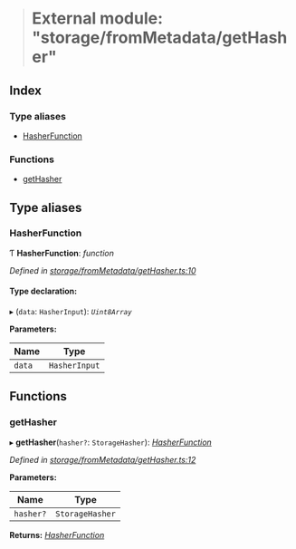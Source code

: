 > # External module: "storage/fromMetadata/getHasher"

## Index

### Type aliases

* [HasherFunction](_storage_frommetadata_gethasher_.md#hasherfunction)

### Functions

* [getHasher](_storage_frommetadata_gethasher_.md#gethasher)

## Type aliases

###  HasherFunction

Ƭ **HasherFunction**: *function*

*Defined in [storage/fromMetadata/getHasher.ts:10](https://github.com/polkadot-js/api/blob/3d7a460/packages/api-metadata/src/storage/fromMetadata/getHasher.ts#L10)*

#### Type declaration:

▸ (`data`: `HasherInput`): *`Uint8Array`*

**Parameters:**

Name | Type |
------ | ------ |
`data` | `HasherInput` |

## Functions

###  getHasher

▸ **getHasher**(`hasher?`: `StorageHasher`): *[HasherFunction](_storage_frommetadata_gethasher_.md#hasherfunction)*

*Defined in [storage/fromMetadata/getHasher.ts:12](https://github.com/polkadot-js/api/blob/3d7a460/packages/api-metadata/src/storage/fromMetadata/getHasher.ts#L12)*

**Parameters:**

Name | Type |
------ | ------ |
`hasher?` | `StorageHasher` |

**Returns:** *[HasherFunction](_storage_frommetadata_gethasher_.md#hasherfunction)*